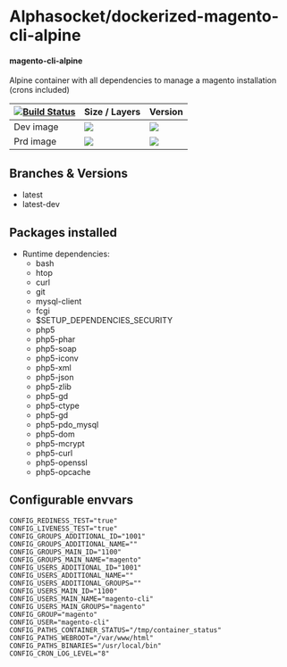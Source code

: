 # Alphasocket/dockerized-magento-cli-alpine
#### magento-cli-alpine
Alpine container with all dependencies to manage a magento installation (crons included)


| [![Build Status](https://semaphoreci.com/api/v1/alphasocket/dockerized-magento-cli-alpine/branches/latest/badge.svg)](https://semaphoreci.com/alphasocket/dockerized-magento-cli-alpine) | Size / Layers | Version |
| ----- | ----- | ----- |
| Dev image | [![](https://images.microbadger.com/badges/image/03192859189254/dockerized-magento-cli-alpine:latest.svg)](https://microbadger.com/images/03192859189254/magento-cli-alpine:latest ) | [![](https://images.microbadger.com/badges/version/03192859189254/dockerized-magento-cli-alpine:latest.svg)](https://microbadger.com/images/03192859189254/magento-cli-alpine:latest) |
| Prd image | [![](https://images.microbadger.com/badges/image/alphasocket/magento-cli-alpine:latest.svg)](https://microbadger.com/images/alphasocket/magento-cli-alpine:latest ) | [![](https://images.microbadger.com/badges/version/alphasocket/magento-cli-alpine:latest.svg)](https://microbadger.com/images/alphasocket/magento-cli-alpine:latest) |

## Branches & Versions
- latest
- latest-dev


## Packages installed
- Runtime dependencies:
  + bash
  + htop
  + curl
  + git
  + mysql-client
  + fcgi
  + $SETUP_DEPENDENCIES_SECURITY
  + php5
  + php5-phar
  + php5-soap
  + php5-iconv
  + php5-xml
  + php5-json
  + php5-zlib
  + php5-gd
  + php5-ctype
  + php5-gd
  + php5-pdo_mysql
  + php5-dom
  + php5-mcrypt
  + php5-curl
  + php5-openssl
  + php5-opcache


## Configurable envvars
~~~
CONFIG_REDINESS_TEST="true"
CONFIG_LIVENESS_TEST="true"
CONFIG_GROUPS_ADDITIONAL_ID="1001"
CONFIG_GROUPS_ADDITIONAL_NAME=""
CONFIG_GROUPS_MAIN_ID="1100"
CONFIG_GROUPS_MAIN_NAME="magento"
CONFIG_USERS_ADDITIONAL_ID="1001"
CONFIG_USERS_ADDITIONAL_NAME=""
CONFIG_USERS_ADDITIONAL_GROUPS=""
CONFIG_USERS_MAIN_ID="1100"
CONFIG_USERS_MAIN_NAME="magento-cli"
CONFIG_USERS_MAIN_GROUPS="magento"
CONFIG_GROUP="magento"
CONFIG_USER="magento-cli"
CONFIG_PATHS_CONTAINER_STATUS="/tmp/container_status"
CONFIG_PATHS_WEBROOT="/var/www/html"
CONFIG_PATHS_BINARIES="/usr/local/bin"
CONFIG_CRON_LOG_LEVEL="8"
~~~
